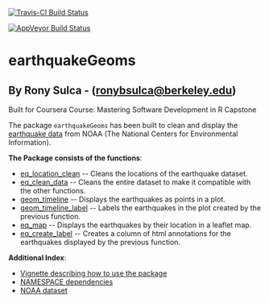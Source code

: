 [![Travis-CI Build Status](https://travis-ci.org/ronybsulca/earthquakeGeoms.svg?branch=master)](https://travis-ci.org/ronybsulca/earthquakeGeoms)

[![AppVeyor Build Status](https://ci.appveyor.com/api/projects/status/github/ronybsulca/earthquakeGeoms?branch=master&svg=true)](https://ci.appveyor.com/project/ronybsulca/earthquakeGeoms)

# earthquakeGeoms

## By Rony Sulca - (ronybsulca@berkeley.edu)
Built for Coursera Course: Mastering Software Development in R Capstone


The package `earthquakeGeoms` has been built to clean and display the [earthquake data](https://www.ngdc.noaa.gov/nndc/struts/form?t=101650&s=1&d=1) from NOAA (The National Centers for Environmental
Information).


**The Package consists of the functions**:

- [eq_location_clean](R/eq_location_clean.R) -- Cleans the locations of the earthquake dataset.
- [eq_clean_data](R/eq_clean_data.R) -- Cleans the entire dataset to make it compatible with the other functions.
- [geom_timeline](R/geom_timeline.R) -- Displays the earthquakes as points in a plot.
- [geom_timeline_label](R/geom_timeline_label.R) -- Labels the earthquakes in the plot created by the previous function.
- [eq_map](R/eq_map.R) -- Displays the earthquakes by their location in a leaflet map.
- [eq_create_label](R/eq_create_label.R) -- Creates a column of html annotations for the earthquakes displayed by the previous function.



**Additional Index**:

- [Vignette describing how to use the package](vignettes/earthquakeGeoms_details.Rmd)
- [NAMESPACE dependencies](NAMESPACE)
- [NOAA dataset](https://www.ngdc.noaa.gov/nndc/struts/form?t=101650&s=1&d=1)
